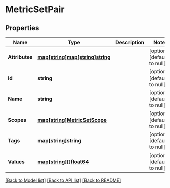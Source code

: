 # MetricSetPair

## Properties
Name | Type | Description | Notes
------------ | ------------- | ------------- | -------------
**Attributes** | [**map[string]map[string]string**](map.md) |  | [optional] [default to null]
**Id** | **string** |  | [optional] [default to null]
**Name** | **string** |  | [optional] [default to null]
**Scopes** | [**map[string]MetricSetScope**](MetricSetScope.md) |  | [optional] [default to null]
**Tags** | **map[string]string** |  | [optional] [default to null]
**Values** | [**map[string][]float64**](array.md) |  | [optional] [default to null]

[[Back to Model list]](../README.md#documentation-for-models) [[Back to API list]](../README.md#documentation-for-api-endpoints) [[Back to README]](../README.md)


